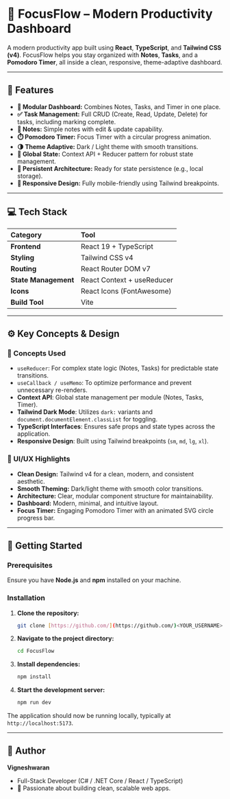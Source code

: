 # 🧠 FocusFlow – Modern Productivity Dashboard

A modern productivity app built using **React**, **TypeScript**, and **Tailwind CSS (v4)**. FocusFlow helps you stay organized with **Notes**, **Tasks**, and a **Pomodoro Timer**, all inside a clean, responsive, theme-adaptive dashboard.

---

## 🚀 Features

* **🧩 Modular Dashboard:** Combines Notes, Tasks, and Timer in one place.
* **✅ Task Management:** Full CRUD (Create, Read, Update, Delete) for tasks, including marking complete.
* **📝 Notes:** Simple notes with edit & update capability.
* **⏱️ Pomodoro Timer:** Focus Timer with a circular progress animation.
* **🌗 Theme Adaptive:** Dark / Light theme with smooth transitions.
* **🧠 Global State:** Context API + Reducer pattern for robust state management.
* **💾 Persistent Architecture:** Ready for state persistence (e.g., local storage).
* **📱 Responsive Design:** Fully mobile-friendly using Tailwind breakpoints.

---

## 💻 Tech Stack

| Category | Tool |
| :--- | :--- |
| **Frontend** | React 19 + TypeScript |
| **Styling** | Tailwind CSS v4 |
| **Routing** | React Router DOM v7 |
| **State Management** | React Context + useReducer |
| **Icons** | React Icons (FontAwesome) |
| **Build Tool** | Vite |

---

## ⚙️ Key Concepts & Design

### 🧠 Concepts Used

* `useReducer`: For complex state logic (Notes, Tasks) for predictable state transitions.
* `useCallback / useMemo`: To optimize performance and prevent unnecessary re-renders.
* **Context API**: Global state management per module (Notes, Tasks, Timer).
* **Tailwind Dark Mode**: Utilizes `dark:` variants and `document.documentElement.classList` for toggling.
* **TypeScript Interfaces**: Ensures safe props and state types across the application.
* **Responsive Design**: Built using Tailwind breakpoints (`sm`, `md`, `lg`, `xl`).

### 🎨 UI/UX Highlights

* **Clean Design:** Tailwind v4 for a clean, modern, and consistent aesthetic.
* **Smooth Theming:** Dark/light theme with smooth color transitions.
* **Architecture:** Clear, modular component structure for maintainability.
* **Dashboard:** Modern, minimal, and intuitive layout.
* **Focus Timer:** Engaging Pomodoro Timer with an animated SVG circle progress bar.

---

## 🚀 Getting Started

### Prerequisites

Ensure you have **Node.js** and **npm** installed on your machine.

### Installation

1.  **Clone the repository:**
    ```bash
    git clone [https://github.com/](https://github.com/)<YOUR_USERNAME>/FocusFlow.git
    ```
2.  **Navigate to the project directory:**
    ```bash
    cd FocusFlow
    ```
3.  **Install dependencies:**
    ```bash
    npm install
    ```
4.  **Start the development server:**
    ```bash
    npm run dev
    ```

The application should now be running locally, typically at `http://localhost:5173`.

---

## 🤝 Author

**Vigneshwaran**
* Full-Stack Developer (C# / .NET Core / React / TypeScript)
* 📍 Passionate about building clean, scalable web apps.
